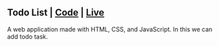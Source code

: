 ##  Todo List | [Code](https://github.com/arunkanaujia23/Web_Projects/tree/Todo_List) | [Live](https://mellifluous-strudel-846c7d.netlify.app/)
A web application made with HTML, CSS, and JavaScript. In this we can add todo task.